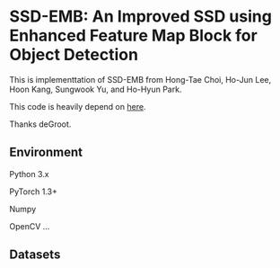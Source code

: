 # SSD-EMB: An Improved SSD using Enhanced Feature Map Block for Object Detection
This is implementtation of SSD-EMB from Hong-Tae Choi, Ho-Jun Lee, Hoon Kang, Sungwook Yu, and Ho-Hyun Park.

This code is heavily depend on [here](https://github.com/amdegroot/ssd.pytorch).

Thanks deGroot.
## Environment
Python 3.x

PyTorch 1.3+

Numpy

OpenCV
...
## Datasets
